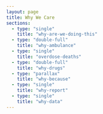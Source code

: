 ```yaml
---
layout: page
title: Why We Care
sections:
  - type: "single"
    title: "why-are-we-doing-this"
  - type: "double-full"
    title: "why-ambulance"
  - type: "single"
    title: "overdose-deaths"
  - type: "double-full"
    title: "why-drugs"
  - type: "parallax"
    title: "why-because"
  - type: "single"
    title: "why-report"
  - type: "single"
    title: "why-data"
---
```

